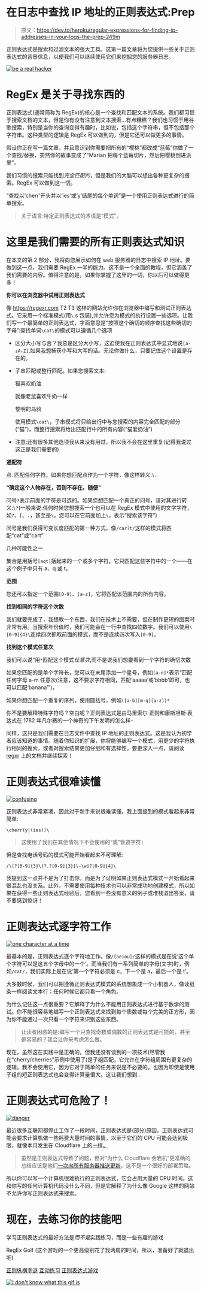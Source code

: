# 在日志中查找 IP 地址的正则表达式:Prep

> 原文：<https://dev.to/heroku/regular-expressions-for-finding-ip-addresses-in-your-logs-the-prep-249m>

正则表达式是搜索和过滤文本的强大工具。这第一篇文章将为您提供一些关于正则表达式的背景信息，以便我们可以继续使用它们来挖掘您的服务器日志。

[![be a real hacker](img/5adc6e0562e5f1dff5106d42a16114f5.png)](https://res.cloudinary.com/practicaldev/image/fetch/s--zMDCb2eL--/c_limit%2Cf_auto%2Cfl_progressive%2Cq_66%2Cw_880/http://giphygifs.s3.amazonaws.com/media/137EaR4vAOCn1S/giphy.gif)

# RegEx 是关于寻找东西的

正则表达式(通常简称为 RegEx)的核心是一个查找和匹配文本的系统。我们都习惯于搜索文档的文本，但是你有没有注意到文本搜索…有点糟糕？我们也习惯于用谷歌搜索，特别是当你的查询变得有趣时，比如说，包括这个字符串，但不包括那个字符串。这种类型的逻辑是 RegEx 可以做到的，但是它还可以做更多的事情。

假设你正在写一篇文章，并且意识到你需要把所有的“樱桃”都改成“蓝莓”你做了一个查找/替换，突然你的故事变成了“Marian 把每个蓝莓切片，然后把樱桃倒进派里”。

我们习惯的搜索只能找到*完全匹配的*，但是我们的大脑可以想出各种更复杂的搜索。RegEx 可以做到这一切。

“查找以‘cherr’开头并以‘ies’或‘y’结尾的每个单词”是一个使用正则表达式进行的简单搜索。

> 关于语言:特定正则表达式的术语是“模式”。

# 这里是我们需要的所有正则表达式知识

在本文的第 2 部分，我将向您展示如何在 web 服务器的日志中搜索 IP 地址。要做到这一点，我们需要 RegEx 一半的能力。这不是一个全面的教程，但它涵盖了我们需要的内容。值得注意的是，如果你掌握了这里的一切，你以后可以做得更多！

**你可以在浏览器中试用正则表达式**

像 https://regexr.com T2 T3 这样的网站允许你在浏览器中编写和测试正则表达式。它采用一个标准模式(用`\` s 包装),并允许您为模式的执行设置一些选项。让我们写一个最简单的正则表达式，字面意思是“按照这个确切的顺序查找这些确切的字母”:查找单词`\cat\`的模式可以遵循几个选项

*   区分大小写与否？我总是区分大小写，这迫使我在正则表达式中显式地说`[a-zA-Z]`,如果我想捕获小写和大写的话。无论你做什么，只要记住这个设置是存在的。
*   子串匹配或整行匹配。如果您搜索文本:

    猫喜欢奶油

    就像老鼠喜欢牛奶一样

    黎明的乌鸦

    使用模式`\cat\`，子串模式将只给出行中与您搜索的内容完全匹配的部分(“猫”)，而整行搜索将给出匹配行中的所有内容(“猫爱奶油”)

*   注意:还有很多其他选项我从来没有用过，所以我不会在这里重复(记得我说过这正是我们需要的)

**通配符**

点`.`匹配任何字符。如果你想匹配点作为一个字符，像这样转义:`\.`

**“确定这个人物存在，否则不存在。随便"**

问号`?`表示前面的字符是可选的。如果您想匹配一个真正的问号，请对其进行转义:`\?`(一般来说:任何时候您想搜索一个也可以在 RegEx 模式中使用的文字字符，如`?`、`[`、`.`，甚至是`\`，您可以在它前面加上`\`，表示“搜索该字符”)

问号是我们获得可变长度匹配的第一种方式，像`/car?t/`这样的模式将匹配“cat”或“cart”

几种可能性之一

集合是用括号`[aqt]`括起来的一个或多个字符。它只匹配这些字符中的一个——在这个例子中只有 a、q 或 t。

**范围**

您还可以指定一个范围`[0-9]`、`[a-z]`，它将匹配该范围内的所有内容。

**找到相同的字符这个次数**

我们就要完成了，我想教一个东西，我们在技术上不需要，但在制作更短的图案时非常有用。当搜索年份值时，我们可能会在一行中查找四位数字。我们可以使用`\[0-9]{4}\`连续四次抓取前面的模式，而不是连续四次写入`[0-9]`。

**找到这个模式任意次**

我们可以说“用`*`匹配这个模式*任意次*,而不是说我们想要看到一个字符的确切次数

如果您匹配的是单个字符长，您可以在末尾添加一个星号，例如`[a-n]*`表示“匹配任何字母 a-m 任意次(注意，这不要求字符相同，匹配‘aaaaa’或‘bbbb’即可，也可以匹配‘banana’”)。

如果你想匹配一个重复的序列，使用圆括号，例如`([a-b][m-q][a-z])*`

你不是要解释特殊字符吗？空白呢？正则表达式是由马里索尔·正则和康斯坦斯·表达式在 1782 年凡尔赛的一个神奇的下午发明的怎么样-

同样，这只是我们需要在日志文件中查找 IP 地址的正则表达式。这是我认为初学者应该知道的事情。随着你知识的扩展，你将能够编写一个模式，用更少的字符执行相同的搜索，或者对搜索结果更加仔细和有选择性。要更深入一点，请阅读 [regxr](https://regexr.com/) 上的文档并继续探索！

# 正则表达式很难读懂

[![confusing](img/61466594b21fc1f1d6ab109e8592a0a8.png)](https://res.cloudinary.com/practicaldev/image/fetch/s--Xje5DRde--/c_limit%2Cf_auto%2Cfl_progressive%2Cq_66%2Cw_880/http://giphygifs.s3.amazonaws.com/media/KU5ZYokJKL3tC/giphy.gif)

正则表达式非常紧凑，因此对于新手来说很难读懂。我上面提到的模式看起来非常简单:

`\cherr(y|(ies))\`

> 这使用了我们在其他情况下不会使用的“或”管道字符`|`

但是查找电话号码的模式可能开始看起来不可理解:

`/\(?[0-9]{3}\)?.?[0-9]{3}[\-\w]?[0-9]{4}\`

我提到这一点并不是为了打击你，而是为了证明如果正则表达式模式一开始看起来很混乱也没关系。此外，不需要使用每种技术也可以非常成功地创建模式，所以如果在获得一些正则表达式经验后，您看到一些没有意义的例子或堆栈溢出答案，请不要感到惊讶！

# 正则表达式逐字符工作

[![one character at a time](img/56812afe3db536715776fd69f8eb9195.png)](https://i.giphy.com/media/xT5LMRiDBnwqtXBL3y/giphy.gif)

最基本的是，正则表达式逐个字符地工作。像`/[aeiou]/`这样的模式是在说‘这个单个字符可以是这五个字母中的一个’。而当我们有一系列简单的字母(文字)时，例如`/cat/`，我们实际上是在说‘第一个字符必须是 c，下一个是 a，最后一个是 t’。

大多数时候，我们可以把遵循正则表达式模式的系统想象成一个小机器人，像读纸条一样阅读文本行；任何时候它都只看一个角色。

为什么记住这一点很重要？它解释了为什么不能用正则表达式进行基于数学的测试。你不能很容易地编写一个正则表达式来找到每个质数或每个完美的正方形，因为你不能通过一次只看一个字符来识别这些东西。

> 让读者困惑的是:编写一个只查找奇数或偶数的正则表达式是可能的，甚至是容易的？我会让你来考虑怎么做。

现在，虽然这在实践中是正确的，但我还没有谈到的一项技术(尽管我在“cherry/cherries”示例中使用了)是子组匹配，它允许在字符组周围有更复杂的逻辑。我不会使用它，因为它对于简单的任务来说是不必要的，也因为即使是使用子组的短正则表达式也会变得计算量很大。这让我们想到...

# 正则表达式可危险了！

[![danger](img/b8f7cdf6a1a81d584af748753c1cf9fe.png)](https://i.giphy.com/media/3oKIPs1EVbbNZYq7EA/giphy.gif)

最近很多互联网都停止工作了一段时间，正则表达式是(部分)原因。正则表达式可能会要求计算机做一些耗费大量时间的事情，以至于它们的 CPU 可能会达到极限，就像本月发生在 Cloudflare 上的[一样。](https://blog.cloudflare.com/details-of-the-cloudflare-outage-on-july-2-2019/)

> 虽然是正则表达式导致了问题，但对“为什么 Cloudflare 会宕机”更准确的总结应该是他们[一次向所有服务器推送更新](https://twitter.com/mipsytipsy/status/1146967585109364737)，这不是一个很好的部署策略。

所以你可以写一个计算机很难执行的正则表达式，它会占用大量的 CPU 时间。这和你写的任何计算机代码没什么不同，但是它解释了为什么像 Google 这样的网站不允许你写正则表达式来搜索。

# 现在，去练习你的技能吧

学习正则表达式的最好方法是*而不是*实践练习，而是一些有趣的游戏

RegEx Golf (这个游戏的一个更高级别花了我两周的时间，所以，准备好了就退出吧)

[正则纵横字谜](https://regexcrossword.com/)
[互动练习](https://regexone.com/)
[正则表达式游戏](http://play.inginf.units.it/#/)

[![I don't know what this gif is](img/8336e5d57b95303e15aead37dc7b4958.png)](https://res.cloudinary.com/practicaldev/image/fetch/s--1lve8UwO--/c_limit%2Cf_auto%2Cfl_progressive%2Cq_66%2Cw_880/http://giphygifs.s3.amazonaws.com/media/1yLTQO8S9W347ZY6Vi/giphy.gif)